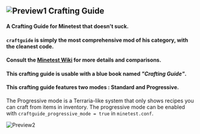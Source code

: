 ## ![Preview1](http://i.imgur.com/fIPNYkb.png) Crafting Guide ##

#### A Crafting Guide for Minetest that doesn't suck. ####

#### `craftguide` is simply the most comprehensive mod of his category, with the cleanest code. ####
#### Consult the [Minetest Wiki](http://wiki.minetest.net/Crafting_guide) for more details and comparisons. ####

#### This crafting guide is usable with a blue book named *"Crafting Guide"*. ####

#### This crafting guide features two modes : Standard and Progressive. ####
The Progressive mode is a Terraria-like system that only shows recipes you can craft from items in inventory.
The progressive mode can be enabled with `craftguide_progressive_mode = true` in `minetest.conf`.

![Preview2](http://i.imgur.com/3q7rVSo.png)
